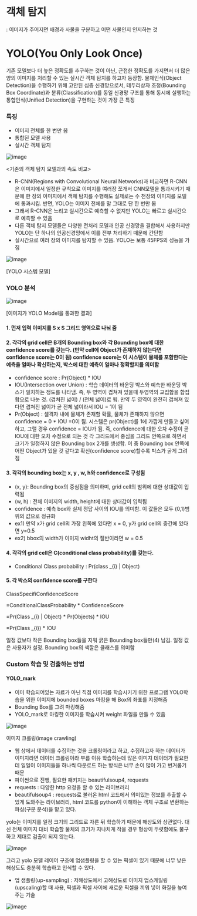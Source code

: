 # 객체 탐지 
: 이미지가 주어지면 배경과 사물을 구분하고 어떤 사물인지 인지하는 것

# YOLO(You Only Look Once) 
기존 모델보다 더 높은 정확도를 추구하는 것이 아닌, 근접한 정확도를 가지면서 더 많은 양의 이미지를 처리할 수 있는 실시간 객체 탐지를 하고자 등장함. 물체인식(Object Detection)을 수행하기 위해 고안된 심층 신경망으로서, 테두리상자 조정(Bounding Box Coordinate)과 분류(Classification)를 동일 신경망 구조를 통해 동시에 실행하는 통합인식(Unified Detection)을 구현하는 것이 가장 큰 특징

### 특징
- 이미지 전체를 한 번만 봄
- 통합된 모델 사용
- 실시간 객체 탐지

![image](https://user-images.githubusercontent.com/57993534/125814748-c03cc0d2-9ad1-4f23-a7cb-9ace22b7be75.png)

<기존의 객체 탐지 모델과의 속도 비교>


- R-CNN(Regions with Convolutional Neural Networks)과 비교하면 R-CNN은 이미지에서 일정한 규칙으로 이미지를 여러장 쪼개서 CNN모델을 통과시키기 때문에 한 장의 이미지에서 객체 탐지를 수행해도 실제로는 수 천장의 이미지를 모델에 통과시킴. 반면, YOLO는 이미지 전체를 말 그대로 단 한 번만 봄
- 그래서 R-CNN은 느리고 실시간으로 예측할 수 없지만 YOLO는 빠르고 실시간으로 예측할 수 있음
- 다른 객체 탐지 모델들은 다양한 전처리 모델과 인공 신경망을 결합해서 사용하지만 YOLO는 단 하나의 인공신경망에서 이를 전부 처리하기 때문에 간단함
- 실시간으로 여러 장의 이미지를 탐지할 수 있음. YOLO는 보통 45FPS의 성능을 가짐

![image](https://user-images.githubusercontent.com/57993534/125815327-25fd9df6-d322-483c-a7cc-5568b19086c9.png)

[YOLO 시스템 모델]

### YOLO 분석

![image](https://user-images.githubusercontent.com/57993534/125815394-c8d92e6d-02d0-49fd-bc7e-fbe0e4bc6a68.png)

[이미지가 YOLO Model을 통과한 결과]

#### 1. 먼저 입력 이미지를 S x S 그리드 영역으로 나눠 줌
#### 2. 각각의 grid cell은 B개의 Bounding box와 각 Bounding box에 대한 confidence score를 갖는다. (만약 cell에 Object가 존재하지 않는다면 confidence score는 0이 됨) confidence score는 이 시스템이 물체를 포함한다는 예측을 얼마나 확신하는지, 박스에 대한 예측이 얼마나 정확할지를 의미함
  - confidence score : Pr(Object) * IOU
  - IOU(Intersection over Union) : 학습 데이터의 바운딩 박스와 예측한 바운딩 박스가 일치하는 정도를 나타냄. 즉, 두 영역이 겹쳐져 있을때 두영역의 교집합을 합집합으로 나눈 것. (겹쳐진 넓이) / (전체 넓이)로 됨. 만약 두 영역이 완전히 겹쳐져 있다면 겹쳐진 넓이가 곧 전체 넓이라서 IOU = 1이 됨
  - Pr(Object) :  셀격자 내에 물체가 존재할 확률, 물체가 존재하지 않으면 confidence = 0 * IOU =0이 됨. 시스템은 pr(Object)를 1에 가깝게 만들고 싶어하고, 그럴 경우 confidence = IOU가 됨. 즉, confidence에 대한 오차 수정이 곧 IOU에 대한 오차 수정으로 되는 것
각 그리드에서 중심을 그리드 안쪽으로 하면서 크기가 일정하지 않은 Bounding box 2개를 생성함. 이 중 Bounding box 안쪽에 어떤 Object가 있을 것 같다고 확신(confidence score)할수록 박스가 굵게 그려짐
#### 3. 각각의 bounding box는 x, y , w, h와 confidence로 구성됨
  - (x, y): Bounding box의 중심점을 의미하며, grid cell의 범위에 대한 상대값이 입력됨
  - (w, h) : 전체 이미지의 width, height에 대한 상대값이 입력됨
  - confidence : 예측 box와 실제 정답 사이의 IOU를 의미함. 이 값들은 모두 (0,1)범위의 값으로 정규화
  - ex1) 만약 x가 grid cell의 가장 왼쪽에 있다면 x = 0, y가 grid cell의 중간에 있다면 y=0.5
  - ex2) bbox의 width가 이미지 widht의 절반이라면 w = 0.5
#### 4. 각각의 grid cell은 C(conditional class probability)를 갖는다.
  - Conditional Class probability : Pr(class _{i} | Object)
#### 5. 각 박스의 confidence score를 구한다
ClassSpecifiConfidenceScore

=ConditionalClassProbability * ConfidenceScore

=Pr(Class _{i} | Object) * Pr(Objects) * IOU

=Pr(Class _{i}) * IOU
 
일정 값보다 작은 Bounding box들을 지워 굵은 Bounding box들만(4) 남김. 일정 값은 사용자가 설정. Bounding box의 색깔은 클래스를 의미함

### Custom 학습 및 검출하는 방법
#### YOLO_mark
- 이미 학습되어있는 자료가 아닌 직접 이미지를 학습시키기 위한 프로그램 YOLO학습을 위한 이미지에 bounded boxes 마킹을 해 Box의 좌표를 지정해줌
- Bounding Box를 그려 마킹해줌
- YOLO_mark로 마킹한 이미지를 학습시켜 weight 파일을 만들 수 있음

![image](https://user-images.githubusercontent.com/57993534/125816371-ef56e1a1-b0e7-4f11-9311-d5b445432f93.png)

이미지 크롤링(image crawling) 
- 웹 상에서 데이터를 수집하는 것을 크롤링이라고 하고, 수집하고자 하는 데이터가 이미지라면 데이터 크롤링이라 부름
이유 학습하는데 많은 이미지 데이터가 필요한데 일일이 이미지들을 하나씩 다운로드 하는 방식은 너무 손이 많이 가고 번거롭기 때문
- 파이썬으로 진행, 필요한 패키지는 beautifulsoup4, requests
- requests : 다양한 http 요청을 할 수 있는 라이브러리
- beautifulsoup4 : requests로 불러온 html 코드에서 의미있는 정보를 추출할 수 있게 도와주는 라이브러리, html 코드를 python이 이해하는 객체 구조로 변환하는 파싱(구문 분석)을 맡고 있다.

yolo는 이미지를 일정 크기의 그리드로 자른 뒤 학습하기 때문에 해상도와 상관없다. 대신 전체 이미지 대비 학습할 물체의 크기가 지나치게 작을 경우 형상이 뚜렷함에도 불구하고 제대로 검출이 되지 않는다.

![image](https://user-images.githubusercontent.com/57993534/125816534-cfb28a0a-f7df-47af-bfa5-6f6ddeb22739.png)

그리고 yolo 모델 레이어 구조에 업샘플링을 할 수 있는 픽셀이 있기 때문에 너무 낮은 해상도도 충분히 학습하고 인식할 수 있다.
- 업 샘플링(up-sampling) : 저해상도에서 고해상도로 이미지 업스케일링(upscaling)할 때 사용, 픽셀과 픽셀 사이에 새로운 픽셀을 끼워 넣어 화질을 높여주는 기술

![image](https://user-images.githubusercontent.com/57993534/125816552-0ad6aa15-bdcd-42f1-83e9-977f652520aa.png)

